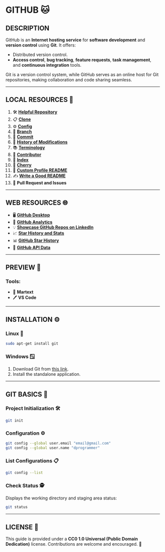 # **GITHUB** 🐱

## **DESCRIPTION**

GitHub is an **Internet hosting service** for **software development** and **version control** using **Git**. It offers:

- Distributed version control.
- **Access control**, **bug tracking**, **feature requests**, **task management**, and **continuous integration** tools.

Git is a version control system, while GitHub serves as an online host for Git repositories, making collaboration and code sharing seamless.

---

## **LOCAL RESOURCES** 📂

1. 🛠️ [**Helpful Repository**](./repos/readme.md)
2. 📋 [**Clone**](./clone/readme.md)
3. ⚙️ [**Config**](./config/readme.md)
4. 🌱 [**Branch**](./branch/readme.md)
5. 💾 [**Commit**](./commit/readme.md)
6. 📜 [**History of Modifications**](./History_Modify/readme.md)
7. 📚 [**Terminology**](./terminology/readme.md)
8. 👥 [**Contributor**](./contributor/readme.md)
9. 🔗 [**Index**](./index/readme.md)
10. 🍒 [**Cherry**](./cherry/readme.md)
11. 🎨 [**Custom Profile README**](./custom_profile_readme/readme.md)
12. ✍️ [**Write a Good README**](./project_readme/readme.md)
13. 🔀 **Pull Request and Issues**

---

## **WEB RESOURCES** 🌐

- 🖥️ [**GitHub Desktop**](https://desktop.github.com/)
- 🌟 [**GitHub Analytics**](https://ithub.app/profile/kpidiba)
- 💡 [**Showcase GitHub Repos on LinkedIn**](https://dev.to/monicafidalgo/how-to-showcase-your-github-repositories-on-linkedin-1non?ref=dailydev)
- 📈 [**Star History and Stats**](https://seladb.github.io/StarTrack-js)
- 📊 [**GitHub Star History**](https://star-history.com/)
- 📡 [**GitHub API Data**](https://api.github.com/)

---

## **PREVIEW** 👀

### Tools:

- 📜 **Martext**
- 🖊️ **VS Code**

---

## **INSTALLATION** ⚙️

### **Linux** 🐧

```bash
sudo apt-get install git
```

### **Windows** 🪟

1. Download Git from [this link](https://git-scm.com/download/win).
2. Install the standalone application.

---

## **GIT BASICS** 🎯

### **Project Initialization** 🛠️

```bash
git init
```

### **Configuration** ⚙️

```bash
git config --global user.email "email@gmail.com"  
git config --global user.name "dprogrammer" 
```

### **List Configurations** 📋

```bash
git config --list
```

### **Check Status** 🕵️

Displays the working directory and staging area status:

```bash
git status
```

---

## **LICENSE** 📝

This guide is provided under a **CC0 1.0 Universal (Public Domain Dedication)** license. Contributions are welcome and encouraged. 🚀
